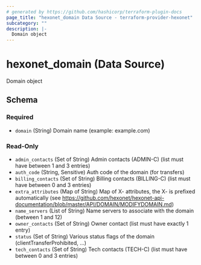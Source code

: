 ```yaml
---
# generated by https://github.com/hashicorp/terraform-plugin-docs
page_title: "hexonet_domain Data Source - terraform-provider-hexonet"
subcategory: ""
description: |-
  Domain object
---
```


# hexonet_domain (Data Source)

Domain object



<!-- schema generated by tfplugindocs -->
## Schema

### Required

- `domain` (String) Domain name (example: example.com)

### Read-Only

- `admin_contacts` (Set of String) Admin contacts (ADMIN-C) (list must have between 1 and 3 entries)
- `auth_code` (String, Sensitive) Auth code of the domain (for transfers)
- `billing_contacts` (Set of String) Billing contacts (BILLING-C) (list must have between 0 and 3 entries)
- `extra_attributes` (Map of String) Map of X- attributes, the X- is prefixed automatically (see https://github.com/hexonet/hexonet-api-documentation/blob/master/API/DOMAIN/MODIFYDOMAIN.md)
- `name_servers` (List of String) Name servers to associate with the domain (between 1 and 12)
- `owner_contacts` (Set of String) Owner contact (list must have exactly 1 entry)
- `status` (Set of String) Various status flags of the domain (clientTransferProhibited, ...)
- `tech_contacts` (Set of String) Tech contacts (TECH-C) (list must have between 0 and 3 entries)


